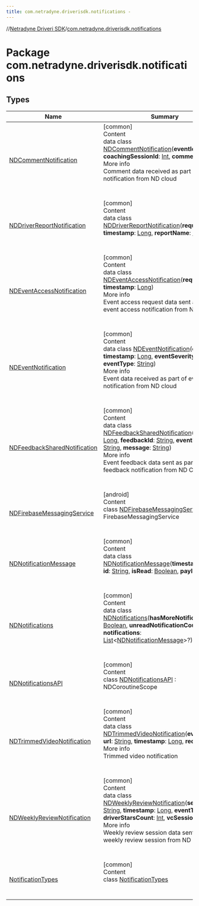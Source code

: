 ```yaml
---
title: com.netradyne.driverisdk.notifications -
---
```

//[Netradyne Driveri SDK](../index.md)/[com.netradyne.driverisdk.notifications](index.md)



# Package com.netradyne.driverisdk.notifications  


## Types  
  
|  Name|  Summary| 
|---|---|
| <a name="com.netradyne.driverisdk.notifications/NDCommentNotification///PointingToDeclaration/"></a>[NDCommentNotification](-n-d-comment-notification/index.md)| <a name="com.netradyne.driverisdk.notifications/NDCommentNotification///PointingToDeclaration/"></a>[common]  <br>Content  <br>data class [NDCommentNotification](-n-d-comment-notification/index.md)(**eventId**: [Int](https://kotlinlang.org/api/latest/jvm/stdlib/kotlin/-int/index.html), **coachingSessionId**: [Int](https://kotlinlang.org/api/latest/jvm/stdlib/kotlin/-int/index.html), **comment**: [String](https://kotlinlang.org/api/latest/jvm/stdlib/kotlin/-string/index.html))  <br>More info  <br>Comment data received as part of comment notification from ND cloud  <br><br><br>
| <a name="com.netradyne.driverisdk.notifications/NDDriverReportNotification///PointingToDeclaration/"></a>[NDDriverReportNotification](-n-d-driver-report-notification/index.md)| <a name="com.netradyne.driverisdk.notifications/NDDriverReportNotification///PointingToDeclaration/"></a>[common]  <br>Content  <br>data class [NDDriverReportNotification](-n-d-driver-report-notification/index.md)(**requestId**: [Int](https://kotlinlang.org/api/latest/jvm/stdlib/kotlin/-int/index.html), **timestamp**: [Long](https://kotlinlang.org/api/latest/jvm/stdlib/kotlin/-long/index.html), **reportName**: [String](https://kotlinlang.org/api/latest/jvm/stdlib/kotlin/-string/index.html))  <br><br><br>
| <a name="com.netradyne.driverisdk.notifications/NDEventAccessNotification///PointingToDeclaration/"></a>[NDEventAccessNotification](-n-d-event-access-notification/index.md)| <a name="com.netradyne.driverisdk.notifications/NDEventAccessNotification///PointingToDeclaration/"></a>[common]  <br>Content  <br>data class [NDEventAccessNotification](-n-d-event-access-notification/index.md)(**requestId**: [Int](https://kotlinlang.org/api/latest/jvm/stdlib/kotlin/-int/index.html), **timestamp**: [Long](https://kotlinlang.org/api/latest/jvm/stdlib/kotlin/-long/index.html))  <br>More info  <br>Event access request data sent as part of event access notification from ND cloud  <br><br><br>
| <a name="com.netradyne.driverisdk.notifications/NDEventNotification///PointingToDeclaration/"></a>[NDEventNotification](-n-d-event-notification/index.md)| <a name="com.netradyne.driverisdk.notifications/NDEventNotification///PointingToDeclaration/"></a>[common]  <br>Content  <br>data class [NDEventNotification](-n-d-event-notification/index.md)(**eventId**: [Int](https://kotlinlang.org/api/latest/jvm/stdlib/kotlin/-int/index.html), **timestamp**: [Long](https://kotlinlang.org/api/latest/jvm/stdlib/kotlin/-long/index.html), **eventSeverity**: [String](https://kotlinlang.org/api/latest/jvm/stdlib/kotlin/-string/index.html), **eventType**: [String](https://kotlinlang.org/api/latest/jvm/stdlib/kotlin/-string/index.html))  <br>More info  <br>Event data received as part of event notification from ND cloud  <br><br><br>
| <a name="com.netradyne.driverisdk.notifications/NDFeedbackSharedNotification///PointingToDeclaration/"></a>[NDFeedbackSharedNotification](-n-d-feedback-shared-notification/index.md)| <a name="com.netradyne.driverisdk.notifications/NDFeedbackSharedNotification///PointingToDeclaration/"></a>[common]  <br>Content  <br>data class [NDFeedbackSharedNotification](-n-d-feedback-shared-notification/index.md)(**timestamp**: [Long](https://kotlinlang.org/api/latest/jvm/stdlib/kotlin/-long/index.html), **feedbackId**: [String](https://kotlinlang.org/api/latest/jvm/stdlib/kotlin/-string/index.html), **eventId**: [Int](https://kotlinlang.org/api/latest/jvm/stdlib/kotlin/-int/index.html), **title**: [String](https://kotlinlang.org/api/latest/jvm/stdlib/kotlin/-string/index.html), **message**: [String](https://kotlinlang.org/api/latest/jvm/stdlib/kotlin/-string/index.html))  <br>More info  <br>Event feedback data sent as part of feedback notification from ND Cloud  <br><br><br>
| <a name="com.netradyne.driverisdk.notifications/NDFirebaseMessagingService///PointingToDeclaration/"></a>[NDFirebaseMessagingService](-n-d-firebase-messaging-service/index.md)| <a name="com.netradyne.driverisdk.notifications/NDFirebaseMessagingService///PointingToDeclaration/"></a>[android]  <br>Content  <br>class [NDFirebaseMessagingService](-n-d-firebase-messaging-service/index.md) : FirebaseMessagingService  <br><br><br>
| <a name="com.netradyne.driverisdk.notifications/NDNotificationMessage///PointingToDeclaration/"></a>[NDNotificationMessage](-n-d-notification-message/index.md)| <a name="com.netradyne.driverisdk.notifications/NDNotificationMessage///PointingToDeclaration/"></a>[common]  <br>Content  <br>data class [NDNotificationMessage](-n-d-notification-message/index.md)(**timestamp**: [Long](https://kotlinlang.org/api/latest/jvm/stdlib/kotlin/-long/index.html), **id**: [String](https://kotlinlang.org/api/latest/jvm/stdlib/kotlin/-string/index.html), **isRead**: [Boolean](https://kotlinlang.org/api/latest/jvm/stdlib/kotlin/-boolean/index.html), **payload**: [String](https://kotlinlang.org/api/latest/jvm/stdlib/kotlin/-string/index.html))  <br><br><br>
| <a name="com.netradyne.driverisdk.notifications/NDNotifications///PointingToDeclaration/"></a>[NDNotifications](-n-d-notifications/index.md)| <a name="com.netradyne.driverisdk.notifications/NDNotifications///PointingToDeclaration/"></a>[common]  <br>Content  <br>data class [NDNotifications](-n-d-notifications/index.md)(**hasMoreNotifications**: [Boolean](https://kotlinlang.org/api/latest/jvm/stdlib/kotlin/-boolean/index.html), **unreadNotificationCount**: [Int](https://kotlinlang.org/api/latest/jvm/stdlib/kotlin/-int/index.html), **notifications**: [List](https://kotlinlang.org/api/latest/jvm/stdlib/kotlin.collections/-list/index.html)<[NDNotificationMessage](-n-d-notification-message/index.md)>?)  <br><br><br>
| <a name="com.netradyne.driverisdk.notifications/NDNotificationsAPI///PointingToDeclaration/"></a>[NDNotificationsAPI](-n-d-notifications-a-p-i/index.md)| <a name="com.netradyne.driverisdk.notifications/NDNotificationsAPI///PointingToDeclaration/"></a>[common]  <br>Content  <br>class [NDNotificationsAPI](-n-d-notifications-a-p-i/index.md) : NDCoroutineScope  <br><br><br>
| <a name="com.netradyne.driverisdk.notifications/NDTrimmedVideoNotification///PointingToDeclaration/"></a>[NDTrimmedVideoNotification](-n-d-trimmed-video-notification/index.md)| <a name="com.netradyne.driverisdk.notifications/NDTrimmedVideoNotification///PointingToDeclaration/"></a>[common]  <br>Content  <br>data class [NDTrimmedVideoNotification](-n-d-trimmed-video-notification/index.md)(**eventId**: [Int](https://kotlinlang.org/api/latest/jvm/stdlib/kotlin/-int/index.html), **url**: [String](https://kotlinlang.org/api/latest/jvm/stdlib/kotlin/-string/index.html), **timestamp**: [Long](https://kotlinlang.org/api/latest/jvm/stdlib/kotlin/-long/index.html), **requestId**: [Int](https://kotlinlang.org/api/latest/jvm/stdlib/kotlin/-int/index.html))  <br>More info  <br>Trimmed video notification  <br><br><br>
| <a name="com.netradyne.driverisdk.notifications/NDWeeklyReviewNotification///PointingToDeclaration/"></a>[NDWeeklyReviewNotification](-n-d-weekly-review-notification/index.md)| <a name="com.netradyne.driverisdk.notifications/NDWeeklyReviewNotification///PointingToDeclaration/"></a>[common]  <br>Content  <br>data class [NDWeeklyReviewNotification](-n-d-weekly-review-notification/index.md)(**sessionId**: [String](https://kotlinlang.org/api/latest/jvm/stdlib/kotlin/-string/index.html), **timestamp**: [Long](https://kotlinlang.org/api/latest/jvm/stdlib/kotlin/-long/index.html), **eventType**: [String](https://kotlinlang.org/api/latest/jvm/stdlib/kotlin/-string/index.html), **driverStarsCount**: [Int](https://kotlinlang.org/api/latest/jvm/stdlib/kotlin/-int/index.html), **vcSessionAge**: [Int](https://kotlinlang.org/api/latest/jvm/stdlib/kotlin/-int/index.html))  <br>More info  <br>Weekly review session data sent as part of weekly review session from ND Cloud  <br><br><br>
| <a name="com.netradyne.driverisdk.notifications/NotificationTypes///PointingToDeclaration/"></a>[NotificationTypes](-notification-types/index.md)| <a name="com.netradyne.driverisdk.notifications/NotificationTypes///PointingToDeclaration/"></a>[common]  <br>Content  <br>class [NotificationTypes](-notification-types/index.md)  <br><br><br>


